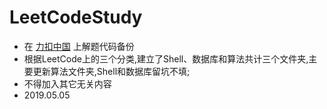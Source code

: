 # LeetCodeStudy
+ 在 [力扣中国](https://leetcode-cn.com) 上解题代码备份
+ 根据LeetCode上的三个分类,建立了Shell、数据库和算法共计三个文件夹,主要更新算法文件夹,Shell和数据库留坑不填;
+ 不得加入其它无关内容
+ 2019.05.05
                                                 

